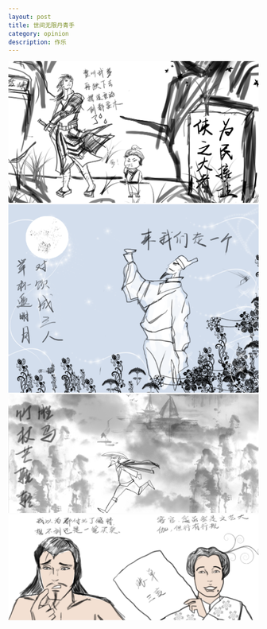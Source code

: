 ```yaml
---
layout: post
title: 世间无限丹青手 
category: opinion
description: 作乐
---
```


<div id="transform1">
<div class="inner">
<img src="/images/draw/xia.png" alt="Nature">
<img src="/images/draw/libai.png" alt="Nature">
<img src="/images/draw/dongpo.gif" alt="Nature">
<img src="/images/draw/shiren.png" alt="Nature">
</div>
</div>

